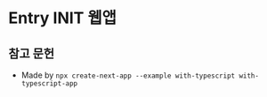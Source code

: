 # Entry INIT 웹앱

## 참고 문헌

- Made by `npx create-next-app --example with-typescript with-typescript-app`

